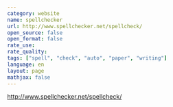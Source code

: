 ```yaml
---
category: website
name: spellchecker
url: http://www.spellchecker.net/spellcheck/
open_source: false
open_format: false
rate_use: 
rate_quality:
tags: ["spell", "check", "auto", "paper", "writing"]
language: en
layout: page
mathjax: false
---
```


http://www.spellchecker.net/spellcheck/
